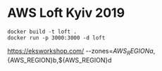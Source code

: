 # AWS Loft Kyiv 2019

```
docker build -t loft .
docker run -p 3000:3000 -d loft
```

https://eksworkshop.com/
--zones=${AWS_REGION}a,${AWS_REGION}b,${AWS_REGION}d